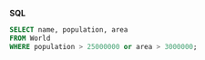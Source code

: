 **SQL**

```sql
SELECT name, population, area
FROM World
WHERE population > 25000000 or area > 3000000;
```